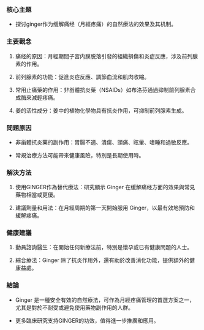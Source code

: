 ### 核心主題
- 探讨ginger作为缓解痛经（月經疼痛）的自然療法的效果及其机制。

### 主要觀念
1. 痛经的原因：月經期間子宫内膜脱落引發的組織損傷和炎症反應，涉及前列腺素的作用。
2. 前列腺素的功能：促進炎症反應、調節血流和肌肉收縮。
3. 常用止痛藥的作用：非甾體抗炎藥（NSAIDs）如布洛芬通過抑制前列腺素合成酶來減輕疼痛。
4. 姜的活性成分：姜中的植物化學物具有抗炎作用，可抑制前列腺素生成。

### 問題原因
- 非甾體抗炎藥的副作用：胃腸不適、潰瘍、頭痛、眩暈、嗜睡和過敏反應。
- 常規治療方法可能帶來健康風險，特別是長期使用時。

### 解決方法
1. 使用GINGER作為替代療法：研究顯示 Ginger 在缓解痛经方面的效果與常見藥物相當或更優。
2. 建議劑量和用法：在月經周期的第一天開始服用 Ginger，以最有效地預防和緩解疼痛。

### 健康建議
1. 動員諮詢醫生：在開始任何新療法前，特別是懷孕或已有健康問題的人士。
2. 綜合療法：Ginger 除了抗炎作用外，還有助於改善消化功能，提供額外的健康益處。

### 結論
- Ginger 是一種安全有效的自然療法，可作為月經疼痛管理的首選方案之一，尤其是對於不耐受或避免使用藥物副作用的人群。
- 更多臨床研究支持GINGER的功效，值得進一步推廣和應用。